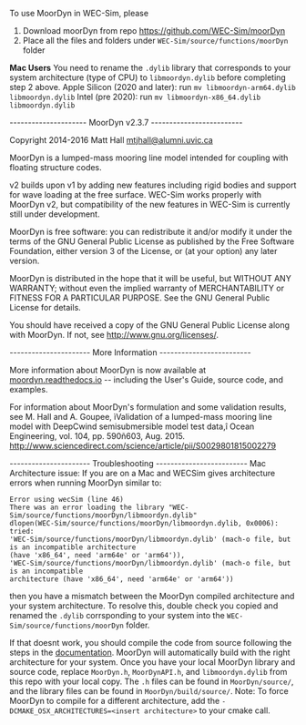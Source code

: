 To use MoorDyn in WEC-Sim, please

1. Download moorDyn from repo <https://github.com/WEC-Sim/moorDyn> 
2. Place all the files and folders under `WEC-Sim/source/functions/moorDyn` folder

**Mac Users**
You need to rename the `.dylib` library that corresponds to your system architecture 
(type of CPU) to `libmoordyn.dylib` before completing step 2 above. 
Apple Silicon (2020 and later): run `mv libmoordyn-arm64.dylib libmoordyn.dylib`
Intel (pre 2020): run `mv libmoordyn-x86_64.dylib libmoordyn.dylib`

--------------------- MoorDyn v2.3.7 -------------------------

Copyright 2014-2016 Matt Hall <mtjhall@alumni.uvic.ca>

MoorDyn is a lumped-mass mooring line model intended for coupling with floating structure codes.

v2 builds upon v1 by adding new features including rigid bodies and support for wave loading at 
the free surface. WEC-Sim works properly with MoorDyn v2, but compatibility of the new features 
in WEC-Sim is currently still under development. 

MoorDyn is free software: you can redistribute it and/or modify 
it under the terms of the GNU General Public License as published 
by the Free Software Foundation, either version 3 of the License, 
or (at your option) any later version.

MoorDyn is distributed in the hope that it will be useful, but 
WITHOUT ANY WARRANTY; without even the implied warranty of 
MERCHANTABILITY or FITNESS FOR A PARTICULAR PURPOSE.  See the GNU 
General Public License for details.

You should have received a copy of the GNU General Public License 
along with MoorDyn.  If not, see <http://www.gnu.org/licenses/>.

---------------------- More Information -------------------------

More information about MoorDyn is now available at [moordyn.readthedocs.io](https://moordyn.readthedocs.io/en/latest/) -- including the User's Guide, source code, and examples.  

For information about MoorDyn's formulation and some validation 
results, see M. Hall and A. Goupee, ìValidation of a lumped-mass 
mooring line model with DeepCwind semisubmersible model test 
data,î Ocean Engineering, vol. 104, pp. 590ñ603, Aug. 2015.  
<http://www.sciencedirect.com/science/article/pii/S0029801815002279>

---------------------- Troubleshooting -------------------------
Mac Architecture issue:
If you are on a Mac and WECSim gives architecture errors when running MoorDyn similar to:

    Error using wecSim (line 46)
    There was an error loading the library "WEC-Sim/source/functions/moorDyn/libmoordyn.dylib"
    dlopen(WEC-Sim/source/functions/moorDyn/libmoordyn.dylib, 0x0006): tried:
    'WEC-Sim/source/functions/moorDyn/libmoordyn.dylib' (mach-o file, but is an incompatible architecture
    (have 'x86_64', need 'arm64e' or 'arm64')),
    'WEC-Sim/source/functions/moorDyn/libmoordyn.dylib' (mach-o file, but is an incompatible
    architecture (have 'x86_64', need 'arm64e' or 'arm64'))

then you have a mismatch between the MoorDyn compiled architecture and your system architecture. To resolve this, double check you copied and renamed the `.dylib` corrsponding to your system into the `WEC-Sim/source/functions/moorDyn` folder.

If that doesnt work, you should compile the code from source following the steps in the [documentation](https://moordyn.readthedocs.io/en/latest/). MoorDyn will automatically build with the right architecture for your system. Once you have your local MoorDyn library and source code, replace `MoorDyn.h`, `MoorDynAPI.h`, and `libmoordyn.dylib` from this repo with your local copy. The `.h` files can be found in `MoorDyn/source/`, and the library files can be found in `MoorDyn/build/source/`. Note: To force MoorDyn to compile for a different architecture, add the `-DCMAKE_OSX_ARCHITECTURES=<insert architecture>` to your cmake call. 